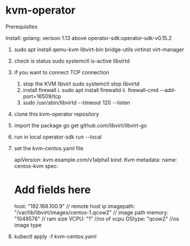 # kvm-operator

Prerequisites

Install:
 golang: verison 1.13 above
 operator-sdk:operator-sdk-v0.15.2
 
  1. sudo apt install qemu-kvm libvirt-bin bridge-utils virtinst virt-manager
  2. check is status 
     sudo systemctl is-active libvirtd
  3. if you want to connect TCP connection
     1. stop the KVM libvirt
         sudo systemctl stop libvirtd
     2. install firewall
        i.  sudo apt install firewalld
        ii. firewall-cmd --add-port=16509/tcp
     3. sudo /usr/sbin/libvirtd --timeout 120 --listen
  4. clone this kvm-operator repository
  5. import the package
     go get github.com/libvirt/libvirt-go
  6. run in local
     operator-sdk run --local
  6. set the kvm-centos.yaml file
     
      apiVersion: kvm.example.com/v1alpha1
      kind: Kvm
      metadata:
         name: centos-kvm
      spec:
        # Add fields here
        host: "192.168.100.9" // remote host ip
        imagepath: "/var/lib/libvirt/images/centos-1.qcow2" // image path
        memory: "1048576" // ram size
        VCPU: "1" //no of vcpu
        OStype: "qcow2" //os image type
   7. kubectl apply -f kvm-centos.yaml
   
   
 

